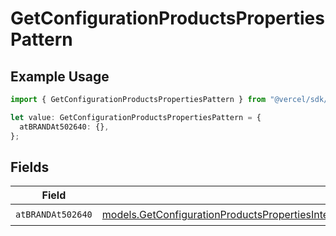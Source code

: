 # GetConfigurationProductsPropertiesPattern

## Example Usage

```typescript
import { GetConfigurationProductsPropertiesPattern } from "@vercel/sdk/models/getconfigurationproductsop.js";

let value: GetConfigurationProductsPropertiesPattern = {
  atBRANDAt502640: {},
};
```

## Fields

| Field                                                                                                                                                                                                                                          | Type                                                                                                                                                                                                                                           | Required                                                                                                                                                                                                                                       | Description                                                                                                                                                                                                                                    |
| ---------------------------------------------------------------------------------------------------------------------------------------------------------------------------------------------------------------------------------------------- | ---------------------------------------------------------------------------------------------------------------------------------------------------------------------------------------------------------------------------------------------- | ---------------------------------------------------------------------------------------------------------------------------------------------------------------------------------------------------------------------------------------------- | ---------------------------------------------------------------------------------------------------------------------------------------------------------------------------------------------------------------------------------------------- |
| `atBRANDAt502640`                                                                                                                                                                                                                              | [models.GetConfigurationProductsPropertiesIntegrationsResponse200ApplicationJSONResponseBodyProductsAtBRANDAt502640](../models/getconfigurationproductspropertiesintegrationsresponse200applicationjsonresponsebodyproductsatbrandat502640.md) | :heavy_check_mark:                                                                                                                                                                                                                             | N/A                                                                                                                                                                                                                                            |